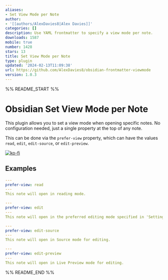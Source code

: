 ```yaml
---
aliases:
- Set View Mode per Note
author:
- '[[authors/AlexDavies8|Alex Davies]]'
categories: []
description: Use YAML frontmatter to specify a view mode per note.
downloads: 1587
mobile: true
number: 1428
stars: 13
title: Set View Mode per Note
type: plugin
updated: '2024-02-13T11:09:38'
url: https://github.com/AlexDavies8/obsidian-frontmatter-viewmode
version: 1.0.3
---
```


%% README_START %%

# Obsidian Set View Mode per Note

This plugin allows you to set a view mode when opening specific notes. No configuration needed, just a single property at the top of any note.

This can be done via the `prefer-view` property, which can have the values `read`, `edit`, `edit-source`, or `edit-preview`.

[![ko-fi](https://ko-fi.com/img/githubbutton_sm.svg)](https://ko-fi.com/A0A8U5GAJ)

## Examples

```yaml
---
prefer-view: read
---
This note will open in reading mode.
```

```yaml
---
prefer-view: edit
---
This note will open in the preferred editing mode specified in 'Settings > Editor > Default editing mode'.
```

```yaml
---
prefer-view: edit-source
---
This note will open in Source mode for editing.
```

```yaml
---
prefer-view: edit-preview
---
This note will open in Live Preview mode for editing.
```

%% README_END %%